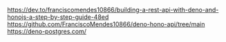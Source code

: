 https://dev.to/franciscomendes10866/building-a-rest-api-with-deno-and-honojs-a-step-by-step-guide-48ed
https://github.com/FranciscoMendes10866/deno-hono-api/tree/main
https://deno-postgres.com/
